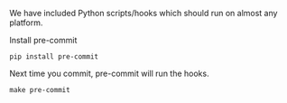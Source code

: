 We have included Python scripts/hooks which should run on almost any platform.

Install pre-commit

```
pip install pre-commit
```

Next time you commit, pre-commit will run the hooks.

```
make pre-commit
```
